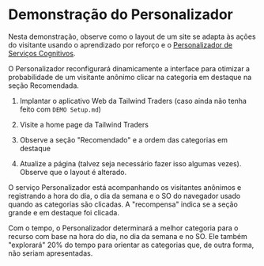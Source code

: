 # <a name="personalizer-demo"></a>Demonstração do Personalizador

Nesta demonstração, observe como o layout de um site se adapta às ações do visitante usando o aprendizado por reforço e o [Personalizador de Serviços Cognitivos](https://docs.microsoft.com/en-us/azure/cognitive-services/personalizer/?WT.mc_id=msignitethetour2019-github-aiml20).

O Personalizador reconfigurará dinamicamente a interface para otimizar a probabilidade de um visitante anônimo clicar na categoria em destaque na seção Recomendada.

1. Implantar o aplicativo Web da Tailwind Traders (caso ainda não tenha feito com `DEMO Setup.md`)

2. Visite a home page da Tailwind Traders

3. Observe a seção "Recomendado" e a ordem das categorias em destaque

4. Atualize a página (talvez seja necessário fazer isso algumas vezes). Observe que o layout é alterado.

O serviço Personalizador está acompanhando os visitantes anônimos e registrando a hora do dia, o dia da semana e o SO do navegador usado quando as categorias são clicadas. A "recompensa" indica se a seção grande e em destaque foi clicada. 

Com o tempo, o Personalizador determinará a melhor categoria para o recurso com base na hora do dia, no dia da semana e no SO. Ele também "explorará" 20% do tempo para orientar as categorias que, de outra forma, não seriam apresentadas.
